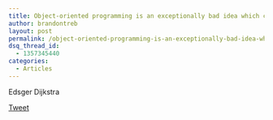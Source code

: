 ```yaml
---
title: Object-oriented programming is an exceptionally bad idea which could only have originated in California.
author: brandontreb
layout: post
permalink: /object-oriented-programming-is-an-exceptionally-bad-idea-which-could-only-have-originated-in-california
dsq_thread_id:
  - 1357345440
categories:
  - Articles
---
```

Edsger Dijkstra

<div style="">
  <a href="http://twitter.com/share" class="twitter-share-button" data-count="horizontal" data-text="Object-oriented programming is an exceptionally bad idea which could only have originated in California." data-url="http://brandontreb.com/object-oriented-programming-is-an-exceptionally-bad-idea-which-could-only-have-originated-in-california"  data-via="brandontreb" data-related="brandontreb:">Tweet</a>
</div>